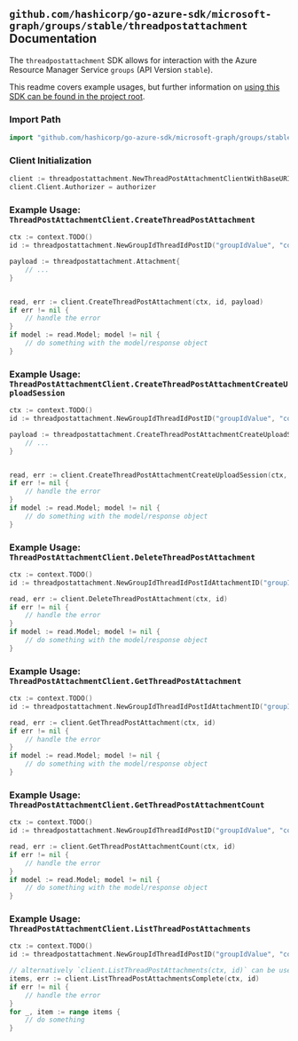 
## `github.com/hashicorp/go-azure-sdk/microsoft-graph/groups/stable/threadpostattachment` Documentation

The `threadpostattachment` SDK allows for interaction with the Azure Resource Manager Service `groups` (API Version `stable`).

This readme covers example usages, but further information on [using this SDK can be found in the project root](https://github.com/hashicorp/go-azure-sdk/tree/main/docs).

### Import Path

```go
import "github.com/hashicorp/go-azure-sdk/microsoft-graph/groups/stable/threadpostattachment"
```


### Client Initialization

```go
client := threadpostattachment.NewThreadPostAttachmentClientWithBaseURI("https://management.azure.com")
client.Client.Authorizer = authorizer
```


### Example Usage: `ThreadPostAttachmentClient.CreateThreadPostAttachment`

```go
ctx := context.TODO()
id := threadpostattachment.NewGroupIdThreadIdPostID("groupIdValue", "conversationThreadIdValue", "postIdValue")

payload := threadpostattachment.Attachment{
	// ...
}


read, err := client.CreateThreadPostAttachment(ctx, id, payload)
if err != nil {
	// handle the error
}
if model := read.Model; model != nil {
	// do something with the model/response object
}
```


### Example Usage: `ThreadPostAttachmentClient.CreateThreadPostAttachmentCreateUploadSession`

```go
ctx := context.TODO()
id := threadpostattachment.NewGroupIdThreadIdPostID("groupIdValue", "conversationThreadIdValue", "postIdValue")

payload := threadpostattachment.CreateThreadPostAttachmentCreateUploadSessionRequest{
	// ...
}


read, err := client.CreateThreadPostAttachmentCreateUploadSession(ctx, id, payload)
if err != nil {
	// handle the error
}
if model := read.Model; model != nil {
	// do something with the model/response object
}
```


### Example Usage: `ThreadPostAttachmentClient.DeleteThreadPostAttachment`

```go
ctx := context.TODO()
id := threadpostattachment.NewGroupIdThreadIdPostIdAttachmentID("groupIdValue", "conversationThreadIdValue", "postIdValue", "attachmentIdValue")

read, err := client.DeleteThreadPostAttachment(ctx, id)
if err != nil {
	// handle the error
}
if model := read.Model; model != nil {
	// do something with the model/response object
}
```


### Example Usage: `ThreadPostAttachmentClient.GetThreadPostAttachment`

```go
ctx := context.TODO()
id := threadpostattachment.NewGroupIdThreadIdPostIdAttachmentID("groupIdValue", "conversationThreadIdValue", "postIdValue", "attachmentIdValue")

read, err := client.GetThreadPostAttachment(ctx, id)
if err != nil {
	// handle the error
}
if model := read.Model; model != nil {
	// do something with the model/response object
}
```


### Example Usage: `ThreadPostAttachmentClient.GetThreadPostAttachmentCount`

```go
ctx := context.TODO()
id := threadpostattachment.NewGroupIdThreadIdPostID("groupIdValue", "conversationThreadIdValue", "postIdValue")

read, err := client.GetThreadPostAttachmentCount(ctx, id)
if err != nil {
	// handle the error
}
if model := read.Model; model != nil {
	// do something with the model/response object
}
```


### Example Usage: `ThreadPostAttachmentClient.ListThreadPostAttachments`

```go
ctx := context.TODO()
id := threadpostattachment.NewGroupIdThreadIdPostID("groupIdValue", "conversationThreadIdValue", "postIdValue")

// alternatively `client.ListThreadPostAttachments(ctx, id)` can be used to do batched pagination
items, err := client.ListThreadPostAttachmentsComplete(ctx, id)
if err != nil {
	// handle the error
}
for _, item := range items {
	// do something
}
```
